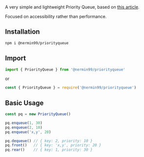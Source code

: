 A very simple and lightweight Priority Queue, based on [this article](https://www.geeksforgeeks.org/implementation-priority-queue-javascript/).

Focused on accessibility rather than performance.

## Installation

```sh
npm i @nermin99/priorityqueue
```

## Import

```js
import { PriorityQueue } from '@nermin99/priorityqueue'
```

or

```js
const { PriorityQueue } = require('@nermin99/priorityqueue')
```

## Basic Usage

```js
const pq = new PriorityQueue()

pq.enqueue(1, 30)
pq.enqueue(2, 10)
pq.enqueue('x,y', 20)

pq.dequeue() // { key: 2, priority: 10 }
pq.front()   // { key: 'x,y', priority: 20 }
pq.rear()    // { key: 1, priority: 30 }
```
